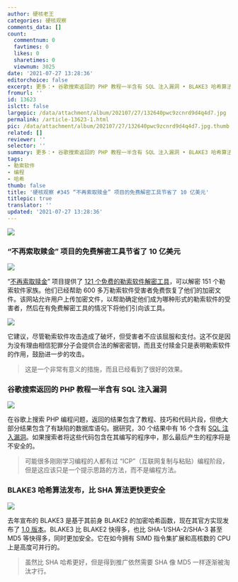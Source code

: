 ```yaml
---
author: 硬核老王
categories: 硬核观察
comments_data: []
count:
  commentnum: 0
  favtimes: 0
  likes: 0
  sharetimes: 0
  viewnum: 3025
date: '2021-07-27 13:28:36'
editorchoice: false
excerpt: 更多：• 谷歌搜索返回的 PHP 教程一半含有 SQL 注入漏洞 • BLAKE3 哈希算法发布，比 SHA 算法更快更安全
fromurl: ''
id: 13623
islctt: false
largepic: /data/attachment/album/202107/27/132640pwc9zcnrd9d4q4d7.jpg
permalink: /article-13623-1.html
pic: /data/attachment/album/202107/27/132640pwc9zcnrd9d4q4d7.jpg.thumb.jpg
related: []
reviewer: ''
selector: ''
summary: 更多：• 谷歌搜索返回的 PHP 教程一半含有 SQL 注入漏洞 • BLAKE3 哈希算法发布，比 SHA 算法更快更安全
tags:
- 勒索软件
- 编程
- 哈希
thumb: false
title: '硬核观察 #345 “不再索取赎金” 项目的免费解密工具节省了 10 亿美元'
titlepic: true
translator: ''
updated: '2021-07-27 13:28:36'
---
```


![](/data/attachment/album/202107/27/132640pwc9zcnrd9d4q4d7.jpg)


### “不再索取赎金” 项目的免费解密工具节省了 10 亿美元


![](/data/attachment/album/202107/27/132653azlrz9ule0xe5lx5.jpg)


“[不再索取赎金](https://www.nomoreransom.org/en/index.html)” 项目提供了 [121 个免费的勒索软件解密工具](https://www.europol.europa.eu/newsroom/news/unhacked-121-tools-against-ransomware-single-website)，可以解密 151 个勒索软件家族。他们已经帮助 600 多万勒索软件受害者免费恢复了他们的加密文件。该网站允许用户上传加密文件，以帮助确定他们成为哪种形式的勒索软件的受害者，然后在有免费解密工具的情况下将他们引向该工具。


![](/data/attachment/album/202107/27/132738oazucii9acipuqap.jpg)


它建议，尽管勒索软件攻击造成了破坏，但受害者不应该屈服和支付。这不仅是因为没有理由相信犯罪分子会提供合法的解密密钥，而且支付赎金只是表明勒索软件的作用，鼓励进一步的攻击。



> 
> 这是一个非常有意义的措施，而且已经看到了很好的效果。
> 
> 
> 


### 谷歌搜索返回的 PHP 教程一半含有 SQL 注入漏洞


![](/data/attachment/album/202107/27/132800e3k1ezqok8fz8ok2.jpg)


在谷歌上搜索 PHP 编程问题，返回的结果包含了教程、技巧和代码片段，但绝大部分结果包含了有缺陷的数据库语句。据研究，30 个结果中有 16 个含有 [SQL 注入漏洞](https://waritschlager.de/sqlinjections-in-google-results.html)。如果搜索者将这些代码包含在其编写的程序中，那么最后产生的程序将是不安全的。



> 
> 可能很多刚刚学习编程的人都有过 “ICP”（互联网复制与粘贴）编程阶段，但是这应该只是一个提示思路的方法，而不是编程方法。
> 
> 
> 


### BLAKE3 哈希算法发布，比 SHA 算法更快更安全


![](/data/attachment/album/202107/27/132812d5v4cng26vl8nz82.jpg)


去年宣布的 BLAKE3 是基于其前身 BLAKE2 的加密哈希函数，现在其官方实现发布了 [1.0 版本](https://github.com/BLAKE3-team/BLAKE3/releases/tag/1.0.0)。BLAKE3 比 BLAKE2 快得多，也比 SHA-1/SHA-2/SHA-3 甚至 MD5 等快得多，同时更加安全。它在如今拥有 SIMD 指令集扩展和高核数的 CPU 上是高度可并行的。



> 
> 虽然比 SHA 哈希更好，但是得到推广依然需要 SHA 像 MD5 一样逐渐被淘汰才行。
> 
> 
>